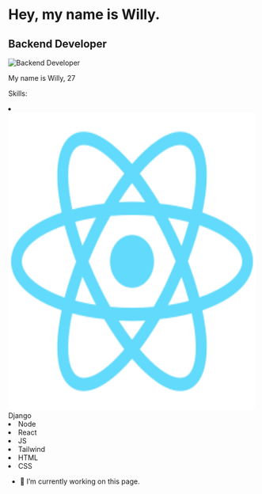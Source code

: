 # Hey, my name is Willy.
## Backend Developer

![Backend Developer](https://arturssmirnovs.github.io/github-profile-readme-generator/images/banner.png)

My name is Willy, 27

Skills: 


  <li> <img src="https://github.com/devicons/devicon/blob/master/icons/react/react-original.svg" alt="Girl in a jacket" width="500" height="600"> Django </li>
  <li> Node </li>
  <li> React </li>
  <li> JS </li>
  <li> Tailwind </li>
  <li> HTML </li>
  <li> CSS </li>


- 🔭 I’m currently working on this page. 




